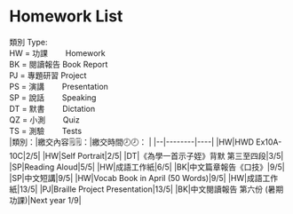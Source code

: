 # Homework List
類別 Type:
<br/>HW = 功課　　 Homework
<br/>BK = 閱讀報告 Book Report
<br/>PJ = 專題研習 Project
<br/>PS = 演講　　 Presentation
<br/>SP = 說話　　 Speaking
<br/>DT = 默書　　 Dictation
<br/>QZ = 小測　　 Quiz
<br/>TS = 測驗　　 Tests
<br/>
|類別：|繳交內容🗒️🗒️：|繳交時間🕗🕗： |
|--|--------|----|
|HW|HWD Ex10A-10C|2/5|
|HW|Self Portrait|2/5|
|DT|《為學一首示子姪》背默 第三至四段|3/5|
|SP|Reading Aloud|5/5|
|HW|成語工作紙|6/5|
|BK|中文篇章報告《口技》|9/5|
|SP|中文短講|9/5|
|HW|Vocab Book in April (50 Words)|9/5|
|HW|成語工作紙|13/5|
|PJ|Braille Project Presentation|13/5|
|BK|中文閱讀報告 第六份 (暑期功課)|Next year 1/9|